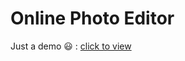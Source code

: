 # Online Photo Editor

Just a demo :smiley: :  [click to view](https://mettyz.github.io/OnlinePS) 

